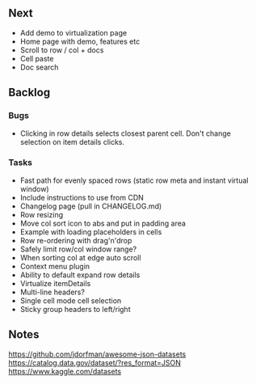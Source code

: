 ## Next

- Add demo to virtualization page
- Home page with demo, features etc
- Scroll to row / col + docs
- Cell paste
- Doc search

## Backlog

### Bugs

- Clicking in row details selects closest parent cell. Don't change selection on item details clicks.

### Tasks

- Fast path for evenly spaced rows (static row meta and instant virtual window)
- Include instructions to use from CDN
- Changelog page (pull in CHANGELOG.md)
- Row resizing
- Move col sort icon to abs and put in padding area
- Example with loading placeholders in cells
- Row re-ordering with drag'n'drop
- Safely limit row/col window range?
- When sorting col at edge auto scroll
- Context menu plugin
- Ability to default expand row details
- Virtualize itemDetails
- Multi-line headers?
- Single cell mode cell selection
- Sticky group headers to left/right

## Notes

https://github.com/jdorfman/awesome-json-datasets
https://catalog.data.gov/dataset/?res_format=JSON
https://www.kaggle.com/datasets
